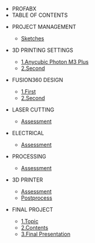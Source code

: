 <!-- 侧边栏 docs/_sidebar.md -->


- PROFABX
- TABLE OF CONTENTS

 + PROJECT MANAGEMENT
      
      - [Sketches](class/1pm/1pm-web.md)
      
 + 3D PRINTING SETTINGS
 
      - [1.Anycubic Photon M3 Plus](anycubic/m3plus/test.md)
      - [2.Second](class/2cad/3d.md)

 + FUSION360 DESIGN
      
      - [1.First](class/2cad/cad.md)
      - [2.Second](class/2cad/3d.md)
     
+ LASER CUTTING
  - [Assessment](class/3ardla/laser.md) 

+ ELECTRICAL
  - [Assessment](class/3ardla/arduino.md) 

+ PROCESSING
  - [Assessment](class/3ardla/processing.md)
  
+ 3D PRINTER 
   - [Assessment](class/2cad/cadass.md)
   - [Postprocess](class/2cad/process.md)

+ FINAL PROJECT
   - [1.Topic](project/assessment.md)
   - [2.Contents](project/intro.md)
   - [3.Final Presentation](project/presentation)

